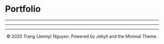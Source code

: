 # Portfolio
---


---

---
<center>© 2020 Trang (Jenny) Nguyen. Powered by Jekyll and the Minimal Theme.</center>
